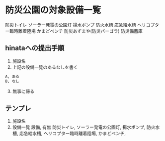 # 防災公園の対象設備一覧

防災トイレ
ソーラー発電の公園灯
揚水ポンプ
防火水槽
応急給水槽
ヘリコプター臨時離着陸場
かまどベンチ
防災あずまや(防災パーゴラ)
防災備蓄庫

## hinataへの提出手順

1. 施設名
2. 上記の設備一覧のあるなしを書く
```md
A, ある
B, なし
```
3. 無事に帰る

## テンプレ

1. 施設名
2. 設備一覧
設備, 有無
防災トイレ, 
ソーラー発電の公園灯, 
揚水ポンプ, 
防火水槽, 
応急給水槽, 
ヘリコプター臨時離着陸場, 
かまどベンチ, 
